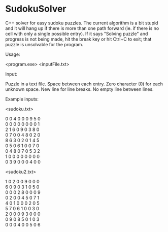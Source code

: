 # SudokuSolver
C++ solver for easy sudoku puzzles. The current algorithm is a bit stupid and it will hang up if there is more than one path forward (ie. if there is no cell with only a single possible entry). If it says "Solving puzzle" and progress is not being made, hit the break key or hit Ctrl+C to exit; that puzzle is unsolvable for the program.

Usage:

<program.exe> <inputFile.txt>

Input:

Puzzle in a text file. Space between each entry. Zero character (0) for each unknown space. New line for line breaks. No empty line between lines.

Example inputs:

<sudoku.txt>

0 0 4 0 0 0 9 5 0<br/>
0 0 0 0 0 0 0 0 1<br/>
2 1 6 0 9 0 3 8 0<br/>
0 7 0 0 4 8 0 2 0<br/>
8 6 3 0 2 0 1 4 5<br/>
0 5 0 6 1 0 0 7 0<br/>
0 4 8 0 7 0 5 3 2<br/>
1 0 0 0 0 0 0 0 0<br/>
0 3 9 0 0 0 4 0 0

<sudoku2.txt>

1 0 2 0 0 9 0 0 0<br/>
6 0 9 0 3 1 0 5 0<br/>
0 0 0 2 8 0 0 0 9<br/>
0 2 0 0 4 5 0 7 1<br/>
4 0 1 0 0 0 2 0 5<br/>
5 7 0 6 1 0 0 3 0<br/>
2 0 0 0 9 3 0 0 0<br/>
0 9 0 8 5 0 1 0 3<br/>
0 0 0 4 0 0 5 0 6
